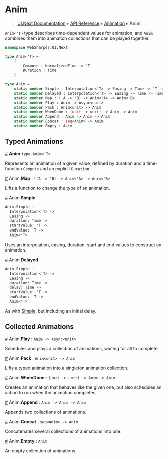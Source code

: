 # Anim
> [UI.Next Documentation](UINext.md) ▸ [API Reference](UINext-API.md) ▸ [Animation](UINext-Animation.md) ▸ **Anim**

`Anim<'T>` type describes time-dependent values for animation, and `Anim` combines them
into animation collections that can be played together.

```fsharp
namespace WebSharper.UI.Next

type Anim<'T> =
    {
        Compute : NormalizedTime -> 'T
        Duration : Time
    }

type Anim =
    static member Simple : Interpolation<'T> -> Easing -> Time -> 'T -> 'T -> Anim<'T>
    static member Delayed : Interpolation<'T> -> Easing -> Time -> Time -> 'T -> 'T -> Anim<'T>
    static member Map : ('A -> 'B) -> Anim<'A> -> Anim<'B>
    static member Play : Anim -> Async<unit>
    static member Pack : Anim<unit> -> Anim
    static member WhenDone : (unit -> unit) -> Anim -> Anim
    static member Append : Anim -> Anim -> Anim
    static member Concat : seq<Anim> -> Anim
    static member Empty : Anim
```

## Typed Animations

<a name="Anim"></a>

[#](#Anim) **Anim** `type Anim<'T>`

Represents an animation of a given value, defined by duration and a time-function `Compute`
and an explicit `Duration`.

<a name="Map"></a>

[#](#Map) Anim.**Map** : `('A -> 'B) -> Anim<'A> -> Anim<'B>`

Lifts a function to change the type of an animation.

<a name="Simple"></a>

[#](#Simple) Anim.**Simple**

```fsharp
Anim.Simple :
  Interpolation<'T> ->
  Easing ->
  duration: Time ->
  startValue: 'T ->
  endValue: 'T ->
  Anim<'T>
```

Uses an interpolation, easing, duration, start and end values to construct an animation.

<a name="Delayed"></a>

[#](#Delayed) Anim.**Delayed**

```fsharp
Anim.Simple :
  Interpolation<'T> ->
  Easing ->
  duration: Time ->
  delay: Time ->
  startValue: 'T ->
  endValue: 'T ->
  Anim<'T>
```
As with [Simple](#Simple), but including an initial delay.

## Collected Animations

<a name="Play"></a>

[#](#Play) Anim.**Play** : `Anim -> Async<unit>`

Schedules and plays a collection of animations, waiting for all to complete.

<a name="Pack"></a>

[#](#Pack) Anim.**Pack** : `Anim<unit> -> Anim`

Lifts a typed animation into a singleton animation collection.

<a name="WhenDone"></a>

[#](#WhenDone) Anim.**WhenDone** : `(unit -> unit) -> Anim -> Anim`

Creates an animation that behaves like the given one, but also
schedules an action to run when the animation completes.

<a name="Append"></a>

[#](#Append) Anim.**Append** : `Anim -> Anim -> Anim`

Appends two collections of animations.

<a name="Concat"></a>

[#](#Concat) Anim.**Concat** : `seq<Anim> -> Anim`

Concatenates several collections of animations into one.

<a name="Empty"></a>

[#](#Empty) Anim.**Empty** : `Anim`

An empty collection of animations.

